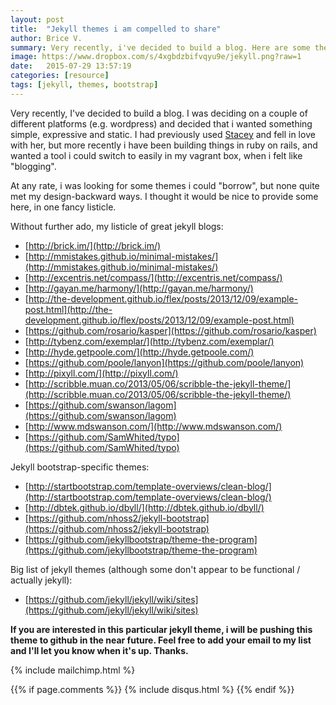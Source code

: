 ```yaml
---
layout: post
title:  "Jekyll themes i am compelled to share"
author: Brice V.
summary: Very recently, i've decided to build a blog. Here are some themes i thought were interesting.
image: https://www.dropbox.com/s/4xgbdzbifvqyu9e/jekyll.png?raw=1
date:   2015-07-29 13:57:19
categories: [resource]
tags: [jekyll, themes, bootstrap]
---
```


Very recently, I've decided to build a blog. I was deciding on a couple of different platforms (e.g. wordpress) and decided that 
i wanted something simple, expressive and static. I had previously used [Stacey][stacey] and fell in love with her, but more recently i
have been building things in ruby on rails, and wanted a tool i could switch to easily in my vagrant box, when i felt like "blogging".

At any rate, i was looking for some themes i could "borrow", but none quite met my design-backward ways. I thought it would be nice to
provide some here, in one fancy listicle.

Without further ado, my listicle of great jekyll blogs:

- [http://brick.im/](http://brick.im/)
- [http://mmistakes.github.io/minimal-mistakes/](http://mmistakes.github.io/minimal-mistakes/)
- [http://excentris.net/compass/](http://excentris.net/compass/)
- [http://gayan.me/harmony/](http://gayan.me/harmony/)
- [http://the-development.github.io/flex/posts/2013/12/09/example-post.html](http://the-development.github.io/flex/posts/2013/12/09/example-post.html)
- [https://github.com/rosario/kasper](https://github.com/rosario/kasper)
- [http://tybenz.com/exemplar/](http://tybenz.com/exemplar/)
- [http://hyde.getpoole.com/](http://hyde.getpoole.com/)
- [https://github.com/poole/lanyon](https://github.com/poole/lanyon)
- [http://pixyll.com/](http://pixyll.com/)
- [http://scribble.muan.co/2013/05/06/scribble-the-jekyll-theme/](http://scribble.muan.co/2013/05/06/scribble-the-jekyll-theme/)
- [https://github.com/swanson/lagom](https://github.com/swanson/lagom)
- [http://www.mdswanson.com/](http://www.mdswanson.com/)
- [https://github.com/SamWhited/typo](https://github.com/SamWhited/typo)

Jekyll bootstrap-specific themes:

- [http://startbootstrap.com/template-overviews/clean-blog/](http://startbootstrap.com/template-overviews/clean-blog/)
- [http://dbtek.github.io/dbyll/](http://dbtek.github.io/dbyll/)
- [https://github.com/nhoss2/jekyll-bootstrap](https://github.com/nhoss2/jekyll-bootstrap)
- [https://github.com/jekyllbootstrap/theme-the-program](https://github.com/jekyllbootstrap/theme-the-program)

Big list of jekyll themes (although some don't appear to be functional / actually jekyll):

- [https://github.com/jekyll/jekyll/wiki/sites](https://github.com/jekyll/jekyll/wiki/sites)

**If you are interested in this particular jekyll theme, i will be pushing this theme to github in the near future. Feel free to add 
your email to my list and I'll let you know when it's up. Thanks.**

[stacey]: http://staceyapp.com

{% include mailchimp.html %} 

{{% if page.comments %}}
  {% include disqus.html %} 
{{% endif %}}


